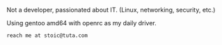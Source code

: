 Not a developer, passionated about IT. (Linux, networking, security, etc.)

Using gentoo amd64 with openrc as my daily driver.

    reach me at stoic@tuta.com
